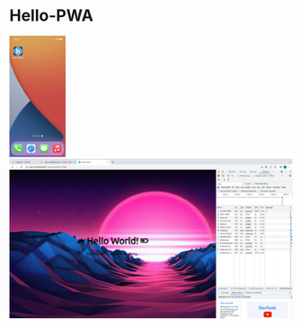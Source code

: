 # Hello-PWA

<img src="./images/mobileScreen.jpeg" alt="Mobile screen" title="Home screen" style="width:100px">
<img src="./images/offline.png" alt="Offline pwa" title="Offline pwa">

